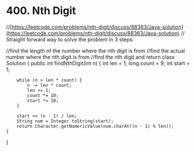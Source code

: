 # 400. Nth Digit

//[https://leetcode.com/problems/nth-digit/discuss/88363/Java-solution](https://leetcode.com/problems/nth-digit/discuss/88363/Java-solution) // Straight forward way to solve the problem in 3 steps:

//find the length of the number where the nth digit is from //find the actual number where the nth digit is from //find the nth digit and return class Solution { public int findNthDigit\(int n\) { int len = 1; long count = 9; int start = 1;

```text
    while (n > len * count) {
        n -= len * count;
        len += 1;
        count *= 10;
        start *= 10;
    }

    start += (n - 1) / len;
    String num = Integer.toString(start);
    return Character.getNumericValue(num.charAt((n - 1) % len));
}
```

}

